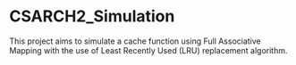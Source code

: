 # CSARCH2_Simulation

This project aims to simulate a cache function using Full Associative Mapping 
with the use of Least Recently Used (LRU) replacement algorithm.
